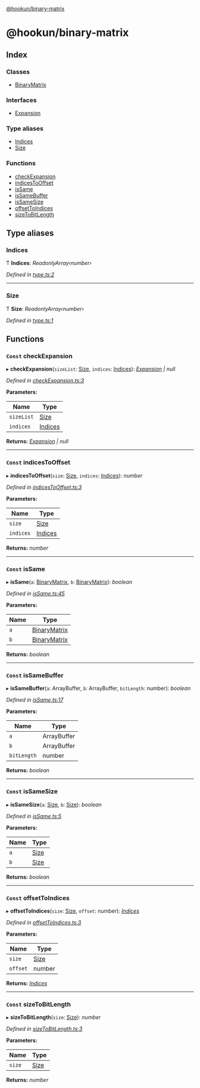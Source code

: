 [@hookun/binary-matrix](README.md)

# @hookun/binary-matrix

## Index

### Classes

* [BinaryMatrix](classes/binarymatrix.md)

### Interfaces

* [Expansion](interfaces/expansion.md)

### Type aliases

* [Indices](README.md#indices)
* [Size](README.md#size)

### Functions

* [checkExpansion](README.md#const-checkexpansion)
* [indicesToOffset](README.md#const-indicestooffset)
* [isSame](README.md#const-issame)
* [isSameBuffer](README.md#const-issamebuffer)
* [isSameSize](README.md#const-issamesize)
* [offsetToIndices](README.md#const-offsettoindices)
* [sizeToBitLength](README.md#const-sizetobitlength)

## Type aliases

###  Indices

Ƭ **Indices**: *ReadonlyArray‹number›*

*Defined in [type.ts:2](https://github.com/hookun/binary-matrix/blob/138a2a4/src/type.ts#L2)*

___

###  Size

Ƭ **Size**: *ReadonlyArray‹number›*

*Defined in [type.ts:1](https://github.com/hookun/binary-matrix/blob/138a2a4/src/type.ts#L1)*

## Functions

### `Const` checkExpansion

▸ **checkExpansion**(`sizeList`: [Size](README.md#size), `indices`: [Indices](README.md#indices)): *[Expansion](interfaces/expansion.md) | null*

*Defined in [checkExpansion.ts:3](https://github.com/hookun/binary-matrix/blob/138a2a4/src/checkExpansion.ts#L3)*

**Parameters:**

Name | Type |
------ | ------ |
`sizeList` | [Size](README.md#size) |
`indices` | [Indices](README.md#indices) |

**Returns:** *[Expansion](interfaces/expansion.md) | null*

___

### `Const` indicesToOffset

▸ **indicesToOffset**(`size`: [Size](README.md#size), `indices`: [Indices](README.md#indices)): *number*

*Defined in [indicesToOffset.ts:3](https://github.com/hookun/binary-matrix/blob/138a2a4/src/indicesToOffset.ts#L3)*

**Parameters:**

Name | Type |
------ | ------ |
`size` | [Size](README.md#size) |
`indices` | [Indices](README.md#indices) |

**Returns:** *number*

___

### `Const` isSame

▸ **isSame**(`a`: [BinaryMatrix](classes/binarymatrix.md), `b`: [BinaryMatrix](classes/binarymatrix.md)): *boolean*

*Defined in [isSame.ts:45](https://github.com/hookun/binary-matrix/blob/138a2a4/src/isSame.ts#L45)*

**Parameters:**

Name | Type |
------ | ------ |
`a` | [BinaryMatrix](classes/binarymatrix.md) |
`b` | [BinaryMatrix](classes/binarymatrix.md) |

**Returns:** *boolean*

___

### `Const` isSameBuffer

▸ **isSameBuffer**(`a`: ArrayBuffer, `b`: ArrayBuffer, `bitLength`: number): *boolean*

*Defined in [isSame.ts:17](https://github.com/hookun/binary-matrix/blob/138a2a4/src/isSame.ts#L17)*

**Parameters:**

Name | Type |
------ | ------ |
`a` | ArrayBuffer |
`b` | ArrayBuffer |
`bitLength` | number |

**Returns:** *boolean*

___

### `Const` isSameSize

▸ **isSameSize**(`a`: [Size](README.md#size), `b`: [Size](README.md#size)): *boolean*

*Defined in [isSame.ts:5](https://github.com/hookun/binary-matrix/blob/138a2a4/src/isSame.ts#L5)*

**Parameters:**

Name | Type |
------ | ------ |
`a` | [Size](README.md#size) |
`b` | [Size](README.md#size) |

**Returns:** *boolean*

___

### `Const` offsetToIndices

▸ **offsetToIndices**(`size`: [Size](README.md#size), `offset`: number): *[Indices](README.md#indices)*

*Defined in [offsetToIndices.ts:3](https://github.com/hookun/binary-matrix/blob/138a2a4/src/offsetToIndices.ts#L3)*

**Parameters:**

Name | Type |
------ | ------ |
`size` | [Size](README.md#size) |
`offset` | number |

**Returns:** *[Indices](README.md#indices)*

___

### `Const` sizeToBitLength

▸ **sizeToBitLength**(`size`: [Size](README.md#size)): *number*

*Defined in [sizeToBitLength.ts:3](https://github.com/hookun/binary-matrix/blob/138a2a4/src/sizeToBitLength.ts#L3)*

**Parameters:**

Name | Type |
------ | ------ |
`size` | [Size](README.md#size) |

**Returns:** *number*
